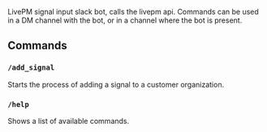 LivePM signal input slack bot, calls the livepm api.
Commands can be used in a DM channel with the bot, or in a channel where the bot is present.

## Commands

### `/add_signal`

Starts the process of adding a signal to a customer organization.

### `/help`

Shows a list of available commands.